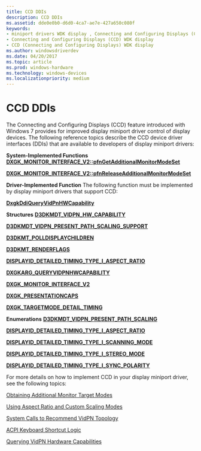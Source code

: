 ```yaml
---
title: CCD DDIs
description: CCD DDIs
ms.assetid: dde0e0b0-d6d0-4ca7-ae7e-427a650c080f
keywords:
- miniport drivers WDK display , Connecting and Configuring Displays (CCD)
- Connecting and Configuring Displays (CCD) WDK display
- CCD (Connecting and Configuring Displays) WDK display
ms.author: windowsdriverdev
ms.date: 04/20/2017
ms.topic: article
ms.prod: windows-hardware
ms.technology: windows-devices
ms.localizationpriority: medium
---
```


# CCD DDIs


The Connecting and Configuring Displays (CCD) feature introduced with Windows 7 provides for improved display miniport driver control of display devices. The following reference topics describe the CCD device driver interfaces (DDIs) that are available to developers of display miniport drivers:

<span id="System-Implemented_Functions"></span><span id="system-implemented_functions"></span><span id="SYSTEM-IMPLEMENTED_FUNCTIONS"></span>**System-Implemented Functions**  
[**DXGK\_MONITOR\_INTERFACE\_V2::pfnGetAdditionalMonitorModeSet**](https://msdn.microsoft.com/library/windows/hardware/ff561970)

[**DXGK\_MONITOR\_INTERFACE\_V2::pfnReleaseAdditionalMonitorModeSet**](https://msdn.microsoft.com/library/windows/hardware/ff561977)

<span id="Driver-Implemented_Function"></span><span id="driver-implemented_function"></span><span id="DRIVER-IMPLEMENTED_FUNCTION"></span>**Driver-Implemented Function**
The following function must be implemented by display miniport drivers that support CCD:

[**DxgkDdiQueryVidPnHWCapability**](https://msdn.microsoft.com/library/windows/hardware/ff559771)

<span id="Structures"></span><span id="structures"></span><span id="STRUCTURES"></span>**Structures**
[**D3DKMDT\_VIDPN\_HW\_CAPABILITY**](https://msdn.microsoft.com/library/windows/hardware/ff546639)

[**D3DKMDT\_VIDPN\_PRESENT\_PATH\_SCALING\_SUPPORT**](https://msdn.microsoft.com/library/windows/hardware/ff546712)

[**D3DKMT\_POLLDISPLAYCHILDREN**](https://msdn.microsoft.com/library/windows/hardware/ff548161)

[**D3DKMT\_RENDERFLAGS**](https://msdn.microsoft.com/library/windows/hardware/ff548244)

[**DISPLAYID\_DETAILED\_TIMING\_TYPE\_I\_ASPECT\_RATIO**](https://msdn.microsoft.com/library/windows/hardware/ff554017)

[**DXGKARG\_QUERYVIDPNHWCAPABILITY**](https://msdn.microsoft.com/library/windows/hardware/ff557628)

[**DXGK\_MONITOR\_INTERFACE\_V2**](https://msdn.microsoft.com/library/windows/hardware/ff561968)

[**DXGK\_PRESENTATIONCAPS**](https://msdn.microsoft.com/library/windows/hardware/ff562004)

[**DXGK\_TARGETMODE\_DETAIL\_TIMING**](https://msdn.microsoft.com/library/windows/hardware/ff562060)

<span id="Enumerations"></span><span id="enumerations"></span><span id="ENUMERATIONS"></span>**Enumerations**
[**D3DKMDT\_VIDPN\_PRESENT\_PATH\_SCALING**](https://msdn.microsoft.com/library/windows/hardware/ff546706)

[**DISPLAYID\_DETAILED\_TIMING\_TYPE\_I\_ASPECT\_RATIO**](https://msdn.microsoft.com/library/windows/hardware/ff554017)

[**DISPLAYID\_DETAILED\_TIMING\_TYPE\_I\_SCANNING\_MODE**](https://msdn.microsoft.com/library/windows/hardware/ff554019)

[**DISPLAYID\_DETAILED\_TIMING\_TYPE\_I\_STEREO\_MODE**](https://msdn.microsoft.com/library/windows/hardware/ff554023)

[**DISPLAYID\_DETAILED\_TIMING\_TYPE\_I\_SYNC\_POLARITY**](https://msdn.microsoft.com/library/windows/hardware/ff554026)

For more details on how to implement CCD in your display miniport driver, see the following topics:

[Obtaining Additional Monitor Target Modes](obtaining-additional-monitor-target-modes.md)

[Using Aspect Ratio and Custom Scaling Modes](using-aspect-ratio-and-custom-scaling-modes.md)

[System Calls to Recommend VidPN Topology](system-calls-to-recommend-vidpn-topology.md)

[ACPI Keyboard Shortcut Logic](acpi-keyboard-shortcut-logic.md)

[Querying VidPN Hardware Capabilities](querying-vidpnhardware-capabilities.md)

 

 





